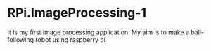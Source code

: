 # RPi.ImageProcessing-1

It is my first image processing application. My aim is to make a ball-following robot using raspberry pi
